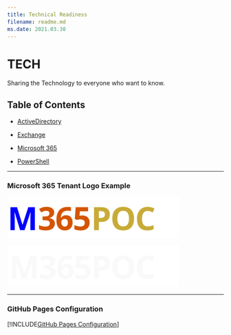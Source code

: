 ```yaml
---
title: Technical Readiness
filename: readme.md
ms.date: 2021.03.30
---
```


# TECH

Sharing the Technology to everyone who want to know.

## Table of Contents

- [ActiveDirectory](ActiveDirectory)

- [Exchange](Exchange)

- [Microsoft 365](Microsoft365)

- [PowerShell](PowerShell)

---

### Microsoft 365 Tenant Logo Example

![](https://github.com/kj-park/tech/blob/main/theme/m365poc-default-logo.svg?raw=true)

![](https://github.com/kj-park/tech/blob/main/theme/m365poc-alternate-logo.svg?raw=true)

---

### GitHub Pages Configuration

[!INCLUDE[GitHub Pages Configuration](.includes/GitHub-Pages-Configuration)]
